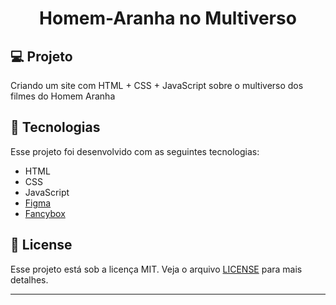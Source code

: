 <h1 align="center">
  Homem-Aranha no Multiverso
</h1>

## 💻 Projeto

Criando um site com HTML + CSS + JavaScript sobre o multiverso dos filmes do Homem Aranha

## 🚀 Tecnologias

Esse projeto foi desenvolvido com as seguintes tecnologias:

- HTML
- CSS
- JavaScript
- [Figma](https://www.figma.com/file/GjvdE0uob68X6pEHqw2pY8/Multiverse-Spider-Man?node-id=1%3A17)
- [Fancybox](https://fancyapps.com/fancybox/)

## 📝 License

Esse projeto está sob a licença MIT. Veja o arquivo [LICENSE](LICENSE) para mais detalhes.

---
